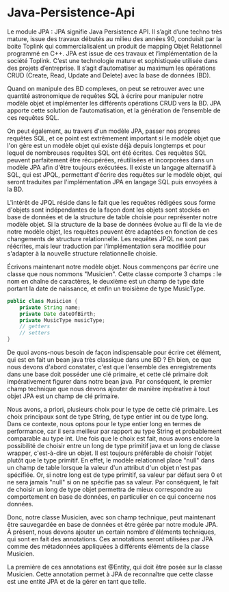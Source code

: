 # Java-Persistence-Api
Le module JPA :
JPA signifie Java Persistence API. Il s’agit d’une techno très mature, issue des travaux débutés au milieu des années 90, conduisit par la boite Toplink qui commercialisaient un produit de mapping Objet Relationnel programmé en C++.
JPA est issue de ces travaux et l’implémentation de la société Toplink. C’est une technologie mature et sophistiquée utilisée dans des projets d’entreprise. Il s’agit d’automatiser au maximum les opérations CRUD (Create, Read, Update and Delete) avec la base de données (BD). 

Quand on manipule des BD complexes, on peut se retrouver avec une quantité astronomique de requêtes SQL à écrire pour manipuler notre modèle objet et implémenter les différents opérations CRUD vers la BD. 
JPA apporte cette solution de l’automatisation, et la génération de l’ensemble de ces requêtes SQL.

On peut également, au travers d'un modèle JPA, passer nos propres requêtes SQL, et ce point est
extrêmement important si le modèle objet que l'on gère est un modèle objet qui existe déjà depuis
longtemps et pour lequel de nombreuses requêtes SQL ont été écrites. Ces requêtes SQL peuvent
parfaitement être récupérées, réutilisées et incorporées dans un modèle JPA afin d'être toujours
exécutées.
Il existe un langage alternatif à SQL, qui est JPQL, permettant d'écrire des requêtes sur le modèle objet,
qui seront traduites par l'implémentation JPA en langage SQL puis envoyées à la BD.

L'intérêt de JPQL réside dans le fait que les requêtes rédigées sous forme d'objets sont indépendantes de la façon dont les objets sont stockés en base de données et de la structure de table choisie pour représenter notre modèle objet. Si la structure de la base de données évolue au fil de la vie de notre modèle objet, les requêtes peuvent être adaptées en fonction de ces changements de structure relationnelle. Les requêtes JPQL ne sont pas réécrites, mais leur traduction par l'implémentation sera modifiée pour s'adapter à la nouvelle structure relationnelle choisie.


Écrivons maintenant notre modèle objet. Nous commençons par écrire une classe que nous nommons "Musicien". Cette classe comporte 3 champs : le nom en chaîne de caractères, le deuxième est un champ de type date portant la date de naissance, et enfin un troisième de type MusicType.

```java
public class Musicien {
    private String name;
    private Date dateOfBirth;
    private MusicType musicType;
    // getters
    // setters
}
```

De quoi avons-nous besoin de façon indispensable pour écrire cet élément, qui est en fait un bean java très classique dans une BD ? Eh bien, ce que nous devons d'abord constater, c'est que l'ensemble des enregistrements dans une base doit posséder une clé primaire, et cette clé primaire doit impérativement figurer dans notre bean java. Par conséquent, le premier champ technique que nous devons ajouter de manière impérative à tout objet JPA est un champ de clé primaire.

Nous avons, a priori, plusieurs choix pour le type de cette clé primaire. Les choix principaux sont de type String, de type entier int ou de type long. Dans ce contexte, nous optons pour le type entier long en termes de performance, car il sera meilleur par rapport au type String et probablement comparable au type int. Une fois que le choix est fait, nous avons encore la possibilité de choisir entre un long de type primitif java et un long de classe wrapper, c'est-à-dire un objet. Il est toujours préférable de choisir l'objet plutôt que le type primitif. En effet, le modèle relationnel place "null" dans un champ de table lorsque la valeur d'un attribut d'un objet n'est pas spécifiée. Or, si notre long est de type primitif, sa valeur par défaut sera 0 et ne sera jamais "null" si on ne spécifie pas sa valeur. Par conséquent, le fait de choisir un long de type objet permettra de mieux correspondre au comportement en base de données, en particulier en ce qui concerne nos données.


Donc, notre classe Musicien, avec son champ technique, peut maintenant être sauvegardée en base de données et être gérée par notre module JPA. À présent, nous devons ajouter un certain nombre d'éléments techniques, qui sont en fait des annotations. Ces annotations seront utilisées par JPA comme des métadonnées appliquées à différents éléments de la classe Musicien.

La première de ces annotations est @Entity, qui doit être posée sur la classe Musicien. Cette annotation permet à JPA de reconnaître que cette classe est une entité JPA et de la gérer en tant que telle.

